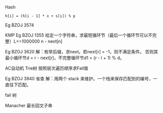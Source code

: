 Hash

`h[i] = (h[i - 1] * x + s[i]) % p`

Eg BZOJ 3574

KMP
Eg BZOJ 1355
给定一个字符串，求最短循环节（最后一个循环节可以不完整）L<=1000000
n - next[n]

Eg BZOJ 3620
解：枚举后缀，求next。若next[r] = -1，则不满足条件。
否则其最小循环节d = r - next[r]，不完整循环节d1 = (r - l + 1) % d。

AC自动机
Trie树
按照层次遍历顺序求Fail值

Eg BZOJ 3940 省查
解：用两个 stack 来维护。一个栈来保存匹配到的编号，一直往下匹配。

fail 树

Manacher
最长回文子串

